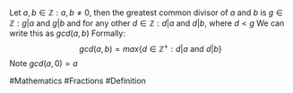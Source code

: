 Let $a,b\in\mathbb{Z}:a,b\neq 0$, then the greatest common divisor of $a$ and $b$ is $g\in\mathbb{Z}:g|a\text{ and }g|b$ and for any other $d\in\mathbb{Z}:d|a$ and $d|b$, where $d<g$
We can write this as $gcd(a,b)$
Formally:
$$
gcd(a,b)=max\{d\in\mathbb{Z}^{+}:d|a\text{ and } d|b\}
$$
Note $gcd(a,0)=a$

#Mathematics #Fractions #Definition